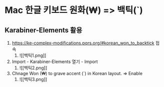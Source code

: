 # Mac 한글 키보드 원화(₩) => 백틱(`)
## Karabiner-Elements 활용

1. https://ke-complex-modifications.pqrs.org/#korean_won_to_backtick 접속
	1. ![[백틱1.png]]
2. Import - Karabiner-Elements 열기 - Import
	1. ![[백틱2.png]]
3. Chnage Won (₩) to grave accent (\`) in Korean layout. => Enable
	1. ![[백틱3.png]]

